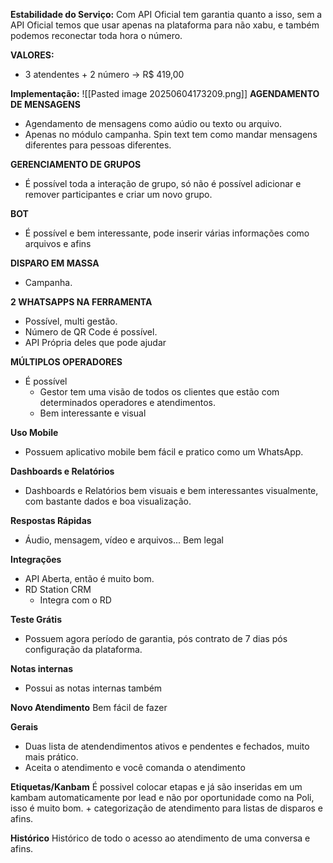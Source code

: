 **Estabilidade do Serviço:** Com API Oficial tem garantia quanto a isso, sem a API Oficial temos que usar apenas na plataforma para não xabu, e também podemos reconectar toda hora o número. 

**VALORES:**
- 3 atendentes + 2 número -> R$ 419,00

**Implementação:**
![[Pasted image 20250604173209.png]]
**AGENDAMENTO DE MENSAGENS**
- Agendamento de mensagens como aúdio ou texto ou arquivo.
- Apenas no módulo campanha. Spin text tem como mandar mensagens diferentes para pessoas diferentes.

**GERENCIAMENTO DE GRUPOS**
- É possível toda a interação de grupo, só não é possível adicionar e remover participantes e criar um novo grupo.

**BOT**
- É possível e bem interessante, pode inserir várias informações como arquivos e afins

**DISPARO EM MASSA**
- Campanha.

**2 WHATSAPPS NA FERRAMENTA**
- Possível, multi gestão. 
- Número de QR Code é possível.
- API Própria deles que pode ajudar

**MÚLTIPLOS OPERADORES**
- É possível
	- Gestor tem uma visão de todos os clientes que estão com determinados operadores e atendimentos.
	- Bem interessante e visual

**Uso Mobile**
- Possuem  aplicativo mobile bem fácil e pratico como um WhatsApp.

**Dashboards e Relatórios** 
- Dashboards e Relatórios bem visuais e bem interessantes visualmente, com bastante dados e boa visualização.


**Respostas Rápidas**
- Áudio, mensagem, vídeo e arquivos... Bem legal

**Integrações**
- API Aberta, então é muito bom.
- RD Station CRM
	- Integra com o RD


**Teste Grátis**
- Possuem agora período de garantia, pós contrato de 7 dias pós configuração da plataforma.

**Notas internas**
- Possui as notas internas também

**Novo Atendimento**
Bem fácil de fazer

**Gerais**
- Duas lista de atendendimentos ativos e pendentes e fechados, muito mais prático.
- Aceita o atendimento e você comanda o atendimento

**Etiquetas/Kanbam**
É possivel colocar etapas e já são inseridas em um kambam automaticamente por lead e não por oportunidade como na Poli, isso é muito bom. + categorização de atendimento para listas de disparos e afins.

**Histórico**
Histórico de todo o acesso ao atendimento de uma conversa e afins.
